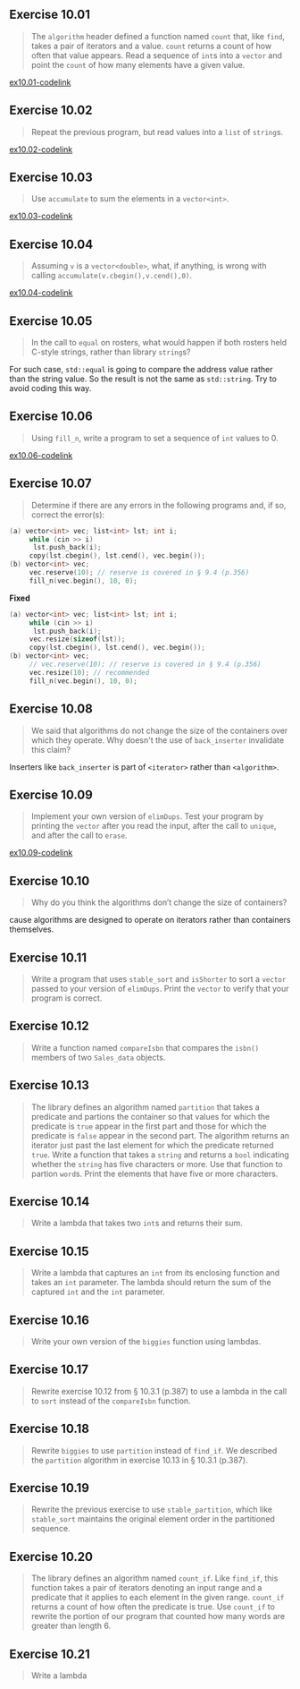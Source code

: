 ## Exercise 10.01

> The `algorithm` header defined a function named `count` that, like `find`, takes a pair of iterators and a value. `count` returns a count of how often that value appears. Read a sequence of `int`s into a `vector` and point the `count` of how many elements have a given value.

[ex10.01-codelink](exercise10.01.cpp)

## Exercise 10.02

> Repeat the previous program, but read values into a `list` of `string`s.

[ex10.02-codelink](exercise10.02.cpp)

## Exercise 10.03

> Use `accumulate` to sum the elements in a `vector<int>`.

[ex10.03-codelink](exercise10.03.cpp)

## Exercise 10.04

> Assuming `v` is a `vector<double>`, what, if anything, is wrong with calling `accumulate(v.cbegin(),v.cend(),0)`.

[ex10.04-codelink](exercise10.04.cpp)

## Exercise 10.05

> In the call to `equal` on rosters, what would happen if both rosters held C-style strings, rather than library `string`s?

For such case, `std::equal` is going to compare the address value rather than the string value. So the result is not the same as `std::string`. Try to avoid coding this way.

## Exercise 10.06

> Using `fill_n`, write a program to set a sequence of `int` values to 0.

[ex10.06-codelink](exercise10.06.cpp)

## Exercise 10.07

> Determine if there are any errors in the following programs and, if so, correct the error(s):

```cpp
(a) vector<int> vec; list<int> lst; int i;
     while (cin >> i)
      lst.push_back(i); 
     copy(lst.cbegin(), lst.cend(), vec.begin());
(b) vector<int> vec;
     vec.reserve(10); // reserve is covered in § 9.4 (p.356)
     fill_n(vec.begin(), 10, 0);
```
**Fixed**
```cpp
(a) vector<int> vec; list<int> lst; int i;
     while (cin >> i)
      lst.push_back(i);
     vec.resize(sizeof(lst));
     copy(lst.cbegin(), lst.cend(), vec.begin());
(b) vector<int> vec;
     // vec.reserve(10); // reserve is covered in § 9.4 (p.356)
     vec.resize(10); // recommended
     fill_n(vec.begin(), 10, 0);
```

## Exercise 10.08

> We said that algorithms do not change the size of the containers over which they operate. Why doesn't the use of `back_inserter` invalidate this claim?

Inserters like `back_inserter` is part of `<iterator>` rather than `<algorithm>`.

## Exercise 10.09

> Implement your own version of `elimDups`. Test your program by printing the `vector` after you read the input, after the call to `unique`, and after the call to `erase`.

[ex10.09-codelink](exercise10.09.cpp)

## Exercise 10.10

> Why do you think the algorithms don’t change the size of containers?

cause algorithms are designed to operate on iterators rather than containers themselves.

## Exercise 10.11

> Write a program that uses `stable_sort` and `isShorter` to sort a `vector` passed to your version of `elimDups`. Print the `vector` to verify that your program is correct.



## Exercise 10.12

> Write a function named `compareIsbn` that compares the `isbn()` members of two `Sales_data` objects.

## Exercise 10.13

> The library defines an algorithm named `partition` that takes a predicate and partions the container so that values for which the predicate is `true` appear in the first part and those for which the predicate is `false` appear in the second part. The algorithm returns an iterator just past the last element for which the predicate returned `true`. Write a function that takes a `string` and returns a `bool` indicating whether the `string` has five characters or more. Use that function to partion `word`s. Print the elements that have five or more characters.

## Exercise 10.14

> Write a lambda that takes two `int`s and returns their sum.

## Exercise 10.15

> Write a lambda that captures an `int` from its enclosing function and takes an `int` parameter. The lambda should return the sum of the captured `int` and the `int` parameter.

## Exercise 10.16

> Write your own version of the `biggies` function using lambdas.

## Exercise 10.17

> Rewrite exercise 10.12 from § 10.3.1 (p.387) to use a lambda in the call to `sort` instead of the `compareIsbn` function.

## Exercise 10.18

> Rewrite `biggies` to use `partition` instead of `find_if`. We described the `partition` algorithm in exercise 10.13 in § 10.3.1 (p.387).

## Exercise 10.19

> Rewrite the previous exercise to use `stable_partition`, which like `stable_sort` maintains the original element order in the partitioned sequence.

## Exercise 10.20

> The library defines an algorithm named `count_if`. Like `find_if`, this function takes a pair of iterators denoting an input range and a predicate that it applies to each element in the given range. `count_if` returns a count of how often the predicate is true. Use `count_if` to rewrite the portion of our program that counted how many words are greater than length 6.

## Exercise 10.21

> Write a lambda
